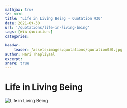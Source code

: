 ```yaml
---
mathjax: true
id: 9030
title: "Life in Living Being - Quotation 030"
date: 2021-09-30
url: '/quotations/life-in-living-being'
tags: [WIA Quotations] 
categories: 

header:
    teaser: /assets/images/quotations/quotation030.jpg
author: Hari Thapliyaal 
excerpt:
share: true 
---
```


# Life in Living Being

![Life in Living Being](/assets/images/quotations/quotation030.jpg)
